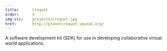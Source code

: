```yaml
---
title:      Croquet
order:      5
img-src:    projects/croquet.jpg
href:       http://planetcroquet.squeak.org/
---
```

A software development kit (SDK) for use in developing collaborative virtual world applications.